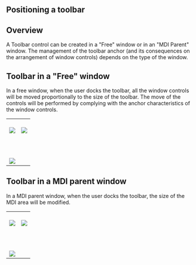 
## Positioning a toolbar
			



<a name="NOTE1"></a>
<a name="NOTE1_1"></a>


## Overview
<a name="overview_ELTTEXTE000093"></a>
A Toolbar control can be created in a "Free" window or in an "MDI Parent" window. The management of the toolbar anchor (and its consequences on the arrangement of window controls) depends on the type of the window.

<a name="NOTE2"></a>
<a name="NOTE2_1"></a>


## Toolbar in a "Free" window
<a name="toolbar_free_window_ELTTEXTE000117"></a>
In a free window, when the user docks the toolbar, all the window controls will be moved proportionally to the size of the toolbar. The move of the controls will be performed by complying with the anchor characteristics of the window controls.


|   |   |
| --- | --- |
| <br>![](https://doc.pcsoft.fr/en-US/images/image.awp?langid=3&name=WD7Manip-Barre-petit.gif&type=thumb)<br> | <br>![](https://doc.pcsoft.fr/en-US/images/image.awp?langid=3&name=WD7Manip-Gauche-petit.gif&type=thumb)<br> |
| <br><br><br>![](https://doc.pcsoft.fr/en-US/images/image.awp?langid=3&name=WD7Manip-Haut-petit.gif&type=thumb)<br> |



<a name="NOTE3"></a>
<a name="NOTE3_1"></a>


## Toolbar in a MDI parent window
<a name="toolbar_mdi_parent_window_ELTTEXTE000141"></a>
In a MDI parent window, when the user docks the toolbar, the size of the MDI area will be modified.


|   |   |
| --- | --- |
| <br>![](https://doc.pcsoft.fr/en-US/images/image.awp?langid=3&name=WD7Cat-Barre-toutpetit.gif&type=thumb)<br> | <br>![](https://doc.pcsoft.fr/en-US/images/image.awp?langid=3&name=WD7Cat-Gauche-toutpetit.gif&type=thumb)<br> |
| <br><br><br>![](https://doc.pcsoft.fr/en-US/images/image.awp?langid=3&name=WD7Cat-Haut-toutpetit.gif&type=thumb)<br> |





